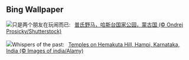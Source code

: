## Bing Wallpaper
![](https://www.bing.com/th?id=OHR.MongoliaHorses_ZH-CN7660582867_UHD.jpg&w=1000)只是两个朋友在玩闹而已:&nbsp;&ensp;[普氏野马，哈斯台国家公园，蒙古国 (© Ondrej Prosicky/Shutterstock)](https://www.bing.com/th?id=OHR.MongoliaHorses_ZH-CN7660582867_UHD.jpg)
<br><br/>
![](https://www.bing.com/th?id=OHR.HemakutaHill_EN-US2233323383_UHD.jpg&w=1000)Whispers of the past:&nbsp;&ensp;[Temples on Hemakuta Hill, Hampi, Karnataka, India (© Images of india/Alamy)](https://www.bing.com/th?id=OHR.HemakutaHill_EN-US2233323383_UHD.jpg)
<br><br/>
